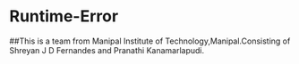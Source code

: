 # Runtime-Error
##This is a team from Manipal Institute of Technology,Manipal.Consisting of Shreyan J D Fernandes and Pranathi Kanamarlapudi.
